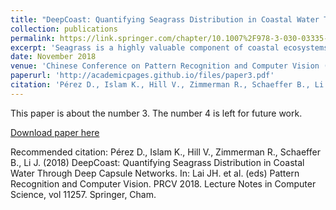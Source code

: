 ```yaml
---
title: "DeepCoast: Quantifying Seagrass Distribution in Coastal Water Through Deep Capsule Networks"
collection: publications
permalink: https://link.springer.com/chapter/10.1007%2F978-3-030-03335-4_35
excerpt: 'Seagrass is a highly valuable component of coastal ecosystems ecologically and economically, yet reliable mapping of seagrass density is not available due to the high cost of data processing and spatial mapping. This paper presents a deep learning approach for quantification of leaf area index (LAI) levels of seagrass in coastal water using high resolution multispectral satellite images. Specifically, a deep capsule network (DCN) is developed for simultaneous classification and quantification of seagrass based on the multispectral images. The DCN is jointly optimized for classification and regression, and is capable of performing end-to-end seagrass quantification. We separately validated the proposed method on three images taken in Florida coastal area and achieved better results with DCN when compared against a deep convolutional neural network (CNN) model and a linear regression model. In addition, transfer learning strategies are developed to transfer knowledge in a DCN trained at one location for seagrass quantification to different locations with minimum field observations, which saves a significant amount of time and resources in the mapping of seagrass LAI. Our experimental results show that the developed capsule network achieved superb performances in few-shot transfer learning as compared to direct linear regression and traditional CNN models..'
date: November 2018
venue: 'Chinese Conference on Pattern Recognition and Computer Vision (PRCV)'
paperurl: 'http://academicpages.github.io/files/paper3.pdf'
citation: 'Pérez D., Islam K., Hill V., Zimmerman R., Schaeffer B., Li J. (2018) DeepCoast: Quantifying Seagrass Distribution in Coastal Water Through Deep Capsule Networks. In: Lai JH. et al. (eds) Pattern Recognition and Computer Vision. PRCV 2018. Lecture Notes in Computer Science, vol 11257. Springer, Cham.'
---
```

This paper is about the number 3. The number 4 is left for future work.

[Download paper here](http://academicpages.github.io/files/paper3.pdf)

Recommended citation: Pérez D., Islam K., Hill V., Zimmerman R., Schaeffer B., Li J. (2018) DeepCoast: Quantifying Seagrass Distribution in Coastal Water Through Deep Capsule Networks. In: Lai JH. et al. (eds) Pattern Recognition and Computer Vision. PRCV 2018. Lecture Notes in Computer Science, vol 11257. Springer, Cham.
